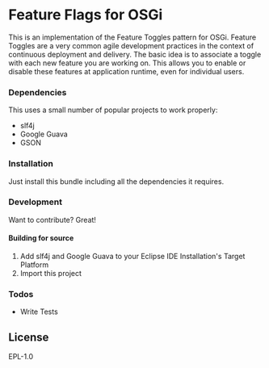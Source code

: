 # Feature Flags for OSGi

This is an implementation of the Feature Toggles pattern for OSGi. Feature Toggles are a very common agile development practices in the context of continuous deployment and delivery. The basic idea is to associate a toggle with each new feature you are working on. This allows you to enable or disable these features at application runtime, even for individual users.

### Dependencies

This uses a small number of popular projects to work properly:

* slf4j
* Google Guava
* GSON

### Installation

Just install this bundle including all the dependencies it requires.

### Development

Want to contribute? Great!

#### Building for source

1. Add slf4j and Google Guava to your Eclipse IDE Installation's Target Platform
2. Import this project

### Todos

 - Write Tests

License
----

EPL-1.0
